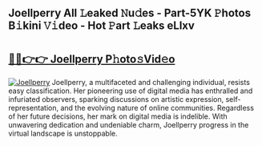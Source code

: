 ## Joellperry All 𝙻eaked 𝙽u𝚍es - Part-5YK 𝙿hotos B𝚒kini 𝚅𝚒deo - Hot 𝙿art 𝙻eaks eLlxv

# <h2><a href="http://ld39ft7.urlbe.top/?page=Joellperry">🔗🔗👉👉 Joellperry P𝚑oto𝚜Vid𝚎o</a></h2>

[![Joellperry](https://i.imgur.com/eBuTRDB.gif)](http://ld39ft7.urlbe.top/?page=Joellperry)
Joellperry, a multifaceted and challenging individual, resists easy classification. Her pioneering use of digital media has enthralled and infuriated observers, sparking discussions on artistic expression, self-representation, and the evolving nature of online communities. Regardless of her future decisions, her mark on digital media is indelible. With unwavering dedication and undeniable charm, Joellperry progress in the virtual landscape is unstoppable.
